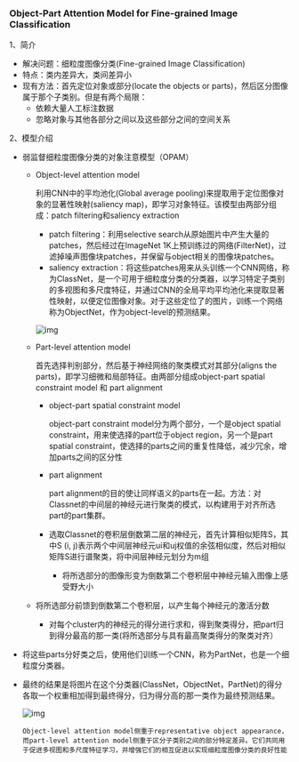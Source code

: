 ### Object-Part Attention Model for Fine-grained Image Classification

1、简介

- 解决问题：细粒度图像分类(Fine-grained Image Classification)
- 特点：类内差异大，类间差异小
- 现有方法：首先定位对象或部分(locate the objects or parts)，然后区分图像属于那个子类别。但是有两个局限：
  - 依赖大量人工标注数据
  - 忽略对象与其他各部分之间以及这些部分之间的空间关系

2、模型介绍

- 弱监督细粒度图像分类的对象注意模型（OPAM）

  - Object-level attention model

    利用CNN中的平均池化(Global average pooling)来提取用于定位图像对象的显著性映射(saliency map)，即学习对象特征。该模型由两部分组成：patch filtering和saliency extraction

    - patch filtering：利用selective search从原始图片中产生大量的patches，然后经过在ImageNet 1K上预训练过的网络(FilterNet)，过滤掉噪声图像块patches，并保留与object相关的图像块patches。
    - saliency extraction：将这些patches用来从头训练一个CNN网络，称为ClassNet，是一个可用于细粒度分类的分类器，以学习特定子类别的多视图和多尺度特征，并通过CNN的全局平均平均池化来提取显著性映射，以便定位图像对象。对于这些定位了的图片，训练一个网络称为ObjectNet，作为object-level的预测结果。

    ![img](https://github.com/ZJU-CVs/zju-cvs.github.io/raw/master/img/picture/OPAM1.png)

    

  - Part-level attention model

    首先选择判别部分，然后基于神经网络的聚类模式对其部分(aligns the parts)，即学习细微和局部特征。由两部分组成object-part spatial constraint model 和 part alignment

    - object-part spatial constraint model

      object-part constraint model分为两个部分，一个是object spatial constraint，用来使选择的part位于object region，另一个是part spatial constraint，使选择的parts之间的重复性降低，减少冗余，增加parts之间的区分性

    - part alignment

      part alignment的目的使让同样语义的parts在一起。方法：对Classnet的中间层的神经元进行聚类的模式，以构建用于对齐所选part的part集群。
  
    - 选取Classnet的卷积层倒数第二层的神经元，首先计算相似矩阵S，其中S (i, j)表示两个中间层神经元ui和uj权值的余弦相似度，然后对相似矩阵S进行谱聚类，将中间层神经元划分为m组
      
      - 将所选部分的图像形变为倒数第二个卷积层中神经元输入图像上感受野大小
  - 将所选部分前馈到倒数第二个卷积层，以产生每个神经元的激活分数
    
      - 对每个cluster内的神经元的得分进行求和，得到聚类得分，把part归到得分最高的那一类(将所选部分与具有最高聚类得分的聚类对齐）
- 将这些parts分好类之后，使用他们训练一个CNN，称为PartNet，也是一个细粒度分类器。
  

  
- 最终的结果是将图片在这个分类器(ClassNet，ObjectNet，PartNet)的得分各取一个权重相加得到最终得分，归为得分高的那一类作为最终预测结果。
  
    
  
    ![img](https://github.com/ZJU-CVs/zju-cvs.github.io/raw/master/img/picture/OPAM.png)
    
    `Object-level attention model侧重于representative object appearance，而part-level attention model侧重于区分子类别之间的部分特定差异。它们共同用于促进多视图和多尺度特征学习，并增强它们的相互促进以实现细粒度图像分类的良好性能`
    
    
    